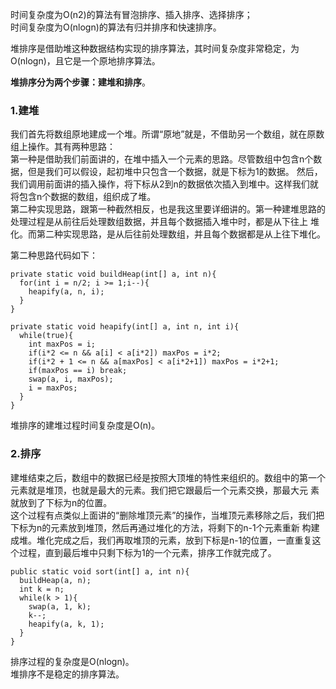 时间复杂度为O(n2)的算法有冒泡排序、插入排序、选择排序；  
时间复杂度为O(nlogn)的算法有归并排序和快速排序。  
  
堆排序是借助堆这种数据结构实现的排序算法，其时间复杂度非常稳定，为O(nlogn)，且它是一个原地排序算法。  
  
**堆排序分为两个步骤：建堆和排序**。  
  
### 1.建堆
我们首先将数组原地建成一个堆。所谓“原地”就是，不借助另一个数组，就在原数组上操作。其有两种思路：  
第一种是借助我们前面讲的，在堆中插入一个元素的思路。尽管数组中包含n个数据，但是我们可以假设，起初堆中只包含一个数据，就是下标为1的数据。
然后，我们调用前面讲的插入操作，将下标从2到n的数据依次插入到堆中。这样我们就将包含n个数据的数组，组织成了堆。  
第二种实现思路，跟第一种截然相反，也是我这里要详细讲的。第一种建堆思路的处理过程是从前往后处理数组数据，并且每个数据插入堆中时，都是从下往上
堆化。而第二种实现思路，是从后往前处理数组，并且每个数据都是从上往下堆化。  

第二种思路代码如下：  
```
private static void buildHeap(int[] a, int n){
  for(int i = n/2; i >= 1;i--){
    heapify(a, n, i);
  }
}

private static void heapify(int[] a, int n, int i){
  while(true){
    int maxPos = i;
    if(i*2 <= n && a[i] < a[i*2]) maxPos = i*2;
    if(i*2 + 1 <= n && a[maxPos] < a[i*2+1]) maxPos = i*2+1;
    if(maxPos == i) break;
    swap(a, i, maxPos);
    i = maxPos;
  }
}
```

堆排序的建堆过程时间复杂度是O(n)。  

### 2.排序
建堆结束之后，数组中的数据已经是按照大顶堆的特性来组织的。数组中的第一个元素就是堆顶，也就是最大的元素。我们把它跟最后一个元素交换，那最大元
素就放到了下标为n的位置。  
这个过程有点类似上面讲的“删除堆顶元素”的操作，当堆顶元素移除之后，我们把下标为n的元素放到堆顶，然后再通过堆化的方法，将剩下的n-1个元素重新
构建成堆。堆化完成之后，我们再取堆顶的元素，放到下标是n-1的位置，一直重复这个过程，直到最后堆中只剩下标为1的一个元素，排序工作就完成了。  
```
public static void sort(int[] a, int n){
  buildHeap(a, n);
  int k = n;
  while(k > 1){
    swap(a, 1, k);
    k--;
    heapify(a, k, 1);
  }
}
```
排序过程的复杂度是O(nlogn)。  
堆排序不是稳定的排序算法。  














